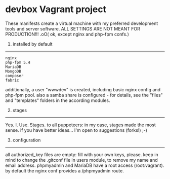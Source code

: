 devbox Vagrant project
======================

These manifests create a virtual machine with my preferred development tools and server software.
ALL SETTINGS ARE NOT MEANT FOR PRODUCTION!!!
.oO( ok, except nginx and php-fpm confs.)

1) installed by default
-----------------------

    nginx
    php-fpm 5.4
    MariaDB
    MongoDB
    composer
    fabric

additionally, a user "wwwdev" is created, including basic nginx config and php-fpm pool.
also a samba share is configured - for details, see the "files" and "templates" folders in
the according modules.

2) stages
---------

Yes. I. Use. Stages.
to all puppeteers: in my case, stages made the most sense. if you have better ideas... I'm open to suggestions (forks!) ;-)

3) configuration
----------------

all authorized_key files are empty: fill with your own keys, please.
keep in mind to change the .gitconf file in users module, to remove my name and email address.
phpmyadmin and MariaDB have a root access (root:vagrant).
by default the nginx conf provides a /phpmyadmin route.
